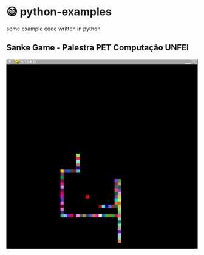 # 😅 python-examples
some example code written in python

## Sanke Game - Palestra PET Computação UNFEI

<img src="img/snake-game.png" />
